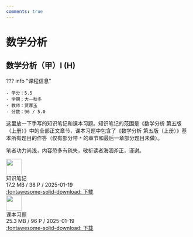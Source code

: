 ```yaml
---
comments: true
---
```


# 数学分析

## 数学分析（甲）I (H)

??? info "课程信息"

    - 学分：5.5
    - 学期：大一秋冬
    - 教师：贾厚玉
    - 分数：96 / 5.0

这里放一下手写的知识笔记和课本习题。知识笔记的范围是《数学分析 第五版（上册）》中的全部正文章节，课本习题中包含了《数学分析 第五版（上册）》基本所有题目的作答（仅有部分带 `*` 的章节和最后一章部分题目未做）。

笔者功力尚浅，内容恐多有疏失，敬祈读者海涵斧正，谨谢。

<div class="card file-block" markdown="1">
<div class="file-icon"><img src="/Note/assets/images/icons/pdf.svg" style="height: 3em;"></div>
<div class="file-body">
<div class="file-title">知识笔记</div>
<div class="file-meta">17.2 MB / 38 P / 2025-01-19</div>
</div>
<a class="down-button" target="_blank" href="/Note/assets/files/mathematics/mathematical_analysis_I_note.pdf" markdown="1">:fontawesome-solid-download: 下载</a>
</div>

<div class="card file-block" markdown="1">
<div class="file-icon"><img src="/Note/assets/images/icons/pdf.svg" style="height: 3em;"></div>
<div class="file-body">
<div class="file-title">课本习题</div>
<div class="file-meta">25.3 MB / 96 P / 2025-01-19</div>
</div>
<a class="down-button" target="_blank" href="/Note/assets/files/mathematics/mathematical_analysis_I_exercise.pdf" markdown="1">:fontawesome-solid-download: 下载</a>
</div>